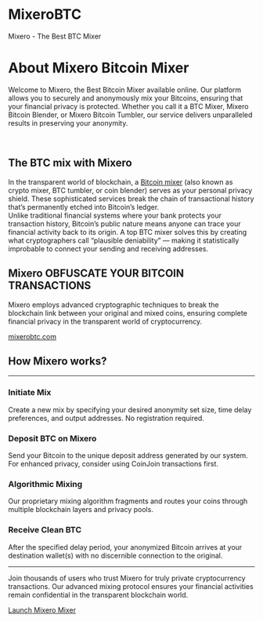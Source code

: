 # MixeroBTC
Mixero - The Best BTC Mixer
<body>
  <h1>About Mixero Bitcoin Mixer</h1>
<p>Welcome to Mixero, the Best Bitcoin Mixer available online. Our platform allows you to securely and anonymously mix your Bitcoins, ensuring that your financial privacy is protected. Whether you call it a BTC Mixer, Mixero Bitcoin Blender, or Mixero Bitcoin Tumbler, our service delivers unparalleled results in preserving your anonymity.</p>
<br>
  <h2>The BTC mix with Mixero</h2>
<p>In the transparent world of blockchain, a <a href="https://mixerobtc.com/">Bitcoin mixer</a> (also known as crypto mixer, BTC tumbler, or coin blender) serves as your personal privacy shield. These sophisticated services break the chain of transactional history that’s permanently etched into Bitcoin’s ledger. <br>Unlike traditional financial systems where your bank protects your transaction history, Bitcoin’s public nature means anyone can trace your financial activity back to its origin. A top BTC mixer solves this by creating what cryptographers call “plausible deniability” — making it statistically improbable to connect your sending and receiving addresses.</p>
<h2>Mixero OBFUSCATE YOUR BITCOIN TRANSACTIONS</h2>
<p>Mixero employs advanced cryptographic techniques to break the blockchain link between your original and mixed coins, ensuring complete financial privacy in the transparent world of cryptocurrency.</p>
<a href="https://mixerobtc.com/">mixerobtc.com</a>
<br>
<h2>How Mixero works?</h2>
<hr>
  <h3>Initiate Mix</h3>
<p>Create a new mix by specifying your desired anonymity set size, time delay preferences, and output addresses. No registration required.</p>
  <h3>Deposit BTC on Mixero</h3>
<p>Send your Bitcoin to the unique deposit address generated by our system. For enhanced privacy, consider using CoinJoin transactions first.</p>
  <h3>Algorithmic Mixing</h3>
<p>Our proprietary mixing algorithm fragments and routes your coins through multiple blockchain layers and privacy pools.</p>
  <h3>Receive Clean BTC</h3>
<p>After the specified delay period, your anonymized Bitcoin arrives at your destination wallet(s) with no discernible connection to the original.</p>
  <hr>
<p>Join thousands of users who trust Mixero for truly private cryptocurrency transactions. Our advanced mixing protocol ensures your financial activities remain confidential in the transparent blockchain world.</p>
<a href="https://mixerobtc.com/">Launch Mixero Mixer</a>
</body>
